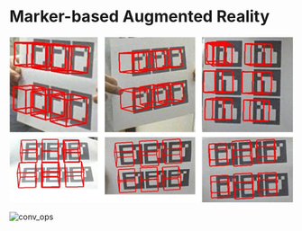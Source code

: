 # Marker-based Augmented Reality

![image](https://github.com/Nyohohoho/marker-based-AR/blob/master/Screenshots/photo_set.jpg)

![conv_ops](https://github.com/Nyohohoho/marker-based-AR/blob/master/Screenshots/demo.gif)